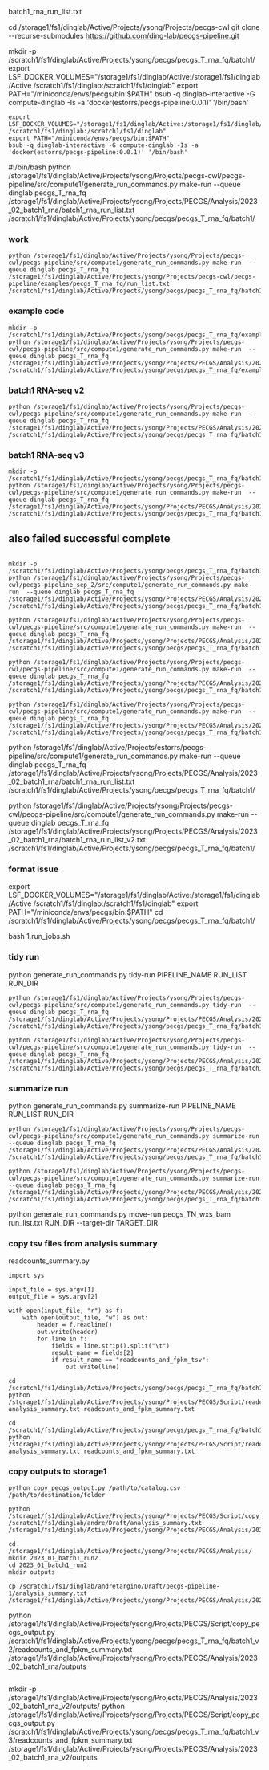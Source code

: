 batch1_rna_run_list.txt

cd /storage1/fs1/dinglab/Active/Projects/ysong/Projects/pecgs-cwl
git clone --recurse-submodules https://github.com/ding-lab/pecgs-pipeline.git



mkdir -p /scratch1/fs1/dinglab/Active/Projects/ysong/pecgs/pecgs_T_rna_fq/batch1/
export LSF_DOCKER_VOLUMES="/storage1/fs1/dinglab/Active:/storage1/fs1/dinglab/Active /scratch1/fs1/dinglab:/scratch1/fs1/dinglab"
export PATH="/miniconda/envs/pecgs/bin:$PATH"
bsub -q dinglab-interactive -G compute-dinglab -Is -a 'docker(estorrs/pecgs-pipeline:0.0.1)' '/bin/bash'
```
export LSF_DOCKER_VOLUMES="/storage1/fs1/dinglab/Active:/storage1/fs1/dinglab/Active /scratch1/fs1/dinglab:/scratch1/fs1/dinglab"
export PATH="/miniconda/envs/pecgs/bin:$PATH"
bsub -q dinglab-interactive -G compute-dinglab -Is -a 'docker(estorrs/pecgs-pipeline:0.0.1)' '/bin/bash'
```

#!/bin/bash
python /storage1/fs1/dinglab/Active/Projects/ysong/Projects/pecgs-cwl/pecgs-pipeline/src/compute1/generate_run_commands.py make-run  --queue dinglab pecgs_T_rna_fq /storage1/fs1/dinglab/Active/Projects/ysong/Projects/PECGS/Analysis/2023_02_batch1_rna/batch1_rna_run_list.txt /scratch1/fs1/dinglab/Active/Projects/ysong/pecgs/pecgs_T_rna_fq/batch1/

### work
```
python /storage1/fs1/dinglab/Active/Projects/ysong/Projects/pecgs-cwl/pecgs-pipeline/src/compute1/generate_run_commands.py make-run  --queue dinglab pecgs_T_rna_fq /storage1/fs1/dinglab/Active/Projects/ysong/Projects/pecgs-cwl/pecgs-pipeline/examples/pecgs_T_rna_fq/run_list.txt /scratch1/fs1/dinglab/Active/Projects/ysong/pecgs/pecgs_T_rna_fq/batch1/
```

### example code
```
mkdir -p /scratch1/fs1/dinglab/Active/Projects/ysong/pecgs/pecgs_T_rna_fq/example/
python /storage1/fs1/dinglab/Active/Projects/ysong/Projects/pecgs-cwl/pecgs-pipeline/src/compute1/generate_run_commands.py make-run  --queue dinglab pecgs_T_rna_fq /storage1/fs1/dinglab/Active/Projects/ysong/Projects/PECGS/Analysis/2023_02_batch1_rna/ex_run_list.txt /scratch1/fs1/dinglab/Active/Projects/ysong/pecgs/pecgs_T_rna_fq/example/
```

### batch1 RNA-seq v2

```
python /storage1/fs1/dinglab/Active/Projects/ysong/Projects/pecgs-cwl/pecgs-pipeline/src/compute1/generate_run_commands.py make-run  --queue dinglab pecgs_T_rna_fq /storage1/fs1/dinglab/Active/Projects/ysong/Projects/PECGS/Analysis/2023_02_batch1_rna/run_list.txt /scratch1/fs1/dinglab/Active/Projects/ysong/pecgs/pecgs_T_rna_fq/batch1_v2/
```

### batch1 RNA-seq v3


```
mkdir -p /scratch1/fs1/dinglab/Active/Projects/ysong/pecgs/pecgs_T_rna_fq/batch1_v3/
python /storage1/fs1/dinglab/Active/Projects/ysong/Projects/pecgs-cwl/pecgs-pipeline/src/compute1/generate_run_commands.py make-run  --queue dinglab pecgs_T_rna_fq /storage1/fs1/dinglab/Active/Projects/ysong/Projects/PECGS/Analysis/2023_02_batch1_rna/batch1_rna_run_list_v6.txt /scratch1/fs1/dinglab/Active/Projects/ysong/pecgs/pecgs_T_rna_fq/batch1_v3/
```

## also failed successful complete

```

mkdir -p /scratch1/fs1/dinglab/Active/Projects/ysong/pecgs/pecgs_T_rna_fq/batch1_v2/
python /storage1/fs1/dinglab/Active/Projects/ysong/Projects/pecgs-cwl/pecgs-pipeline_sep_2/src/compute1/generate_run_commands.py make-run  --queue dinglab pecgs_T_rna_fq /storage1/fs1/dinglab/Active/Projects/ysong/Projects/PECGS/Analysis/2023_02_batch1_rna/ex_run_list_2022.txt /scratch1/fs1/dinglab/Active/Projects/ysong/pecgs/pecgs_T_rna_fq/batch1_v2/

```

```
python /storage1/fs1/dinglab/Active/Projects/ysong/Projects/pecgs-cwl/pecgs-pipeline/src/compute1/generate_run_commands.py make-run  --queue dinglab pecgs_T_rna_fq /storage1/fs1/dinglab/Active/Projects/ysong/Projects/PECGS/Analysis/2023_02_batch1_rna/batch1_rna_run_list.txt  /scratch1/fs1/dinglab/Active/Projects/ysong/pecgs/pecgs_T_rna_fq/batch1/
```

```
python /storage1/fs1/dinglab/Active/Projects/ysong/Projects/pecgs-cwl/pecgs-pipeline/src/compute1/generate_run_commands.py make-run  --queue dinglab pecgs_T_rna_fq /storage1/fs1/dinglab/Active/Projects/ysong/Projects/PECGS/Analysis/2023_02_batch1_rna/run_list.txt  /scratch1/fs1/dinglab/Active/Projects/ysong/pecgs/pecgs_T_rna_fq/batch1/
```

```
python /storage1/fs1/dinglab/Active/Projects/ysong/Projects/pecgs-cwl/pecgs-pipeline/src/compute1/generate_run_commands.py make-run  --queue dinglab pecgs_T_rna_fq /storage1/fs1/dinglab/Active/Projects/ysong/Projects/PECGS/Analysis/2023_02_batch1_rna/run_list.txt  /scratch1/fs1/dinglab/Active/Projects/ysong/pecgs/pecgs_T_rna_fq/batch1/
```


python /storage1/fs1/dinglab/Active/Projects/estorrs/pecgs-pipeline/src/compute1/generate_run_commands.py make-run  --queue dinglab pecgs_T_rna_fq /storage1/fs1/dinglab/Active/Projects/ysong/Projects/PECGS/Analysis/2023_02_batch1_rna/batch1_rna_run_list.txt /scratch1/fs1/dinglab/Active/Projects/ysong/pecgs/pecgs_T_rna_fq/batch1/


python /storage1/fs1/dinglab/Active/Projects/ysong/Projects/pecgs-cwl/pecgs-pipeline/src/compute1/generate_run_commands.py make-run  --queue dinglab pecgs_T_rna_fq /storage1/fs1/dinglab/Active/Projects/ysong/Projects/PECGS/Analysis/2023_02_batch1_rna/batch1_rna_run_list_v2.txt /scratch1/fs1/dinglab/Active/Projects/ysong/pecgs/pecgs_T_rna_fq/batch1/


### format issue
export LSF_DOCKER_VOLUMES="/storage1/fs1/dinglab/Active:/storage1/fs1/dinglab/Active /scratch1/fs1/dinglab:/scratch1/fs1/dinglab"
export PATH="/miniconda/envs/pecgs/bin:$PATH"
cd /scratch1/fs1/dinglab/Active/Projects/ysong/pecgs/pecgs_T_rna_fq/batch1/

bash 1.run_jobs.sh


### tidy run


python generate_run_commands.py tidy-run PIPELINE_NAME RUN_LIST RUN_DIR
```
python /storage1/fs1/dinglab/Active/Projects/ysong/Projects/pecgs-cwl/pecgs-pipeline/src/compute1/generate_run_commands.py tidy-run  --queue dinglab pecgs_T_rna_fq /storage1/fs1/dinglab/Active/Projects/ysong/Projects/PECGS/Analysis/2023_02_batch1_rna/run_list.txt /scratch1/fs1/dinglab/Active/Projects/ysong/pecgs/pecgs_T_rna_fq/batch1_v2/
```

```
python /storage1/fs1/dinglab/Active/Projects/ysong/Projects/pecgs-cwl/pecgs-pipeline/src/compute1/generate_run_commands.py tidy-run  --queue dinglab pecgs_T_rna_fq /storage1/fs1/dinglab/Active/Projects/ysong/Projects/PECGS/Analysis/2023_02_batch1_rna/batch1_rna_run_list_v6.txt  /scratch1/fs1/dinglab/Active/Projects/ysong/pecgs/pecgs_T_rna_fq/batch1_v3/
```

### summarize run
python generate_run_commands.py summarize-run PIPELINE_NAME RUN_LIST RUN_DIR

```
python /storage1/fs1/dinglab/Active/Projects/ysong/Projects/pecgs-cwl/pecgs-pipeline/src/compute1/generate_run_commands.py summarize-run  --queue dinglab pecgs_T_rna_fq /storage1/fs1/dinglab/Active/Projects/ysong/Projects/PECGS/Analysis/2023_02_batch1_rna/run_list.txt /scratch1/fs1/dinglab/Active/Projects/ysong/pecgs/pecgs_T_rna_fq/batch1_v2/
```

```
python /storage1/fs1/dinglab/Active/Projects/ysong/Projects/pecgs-cwl/pecgs-pipeline/src/compute1/generate_run_commands.py summarize-run  --queue dinglab pecgs_T_rna_fq /storage1/fs1/dinglab/Active/Projects/ysong/Projects/PECGS/Analysis/2023_02_batch1_rna/batch1_rna_run_list_v6.txt  /scratch1/fs1/dinglab/Active/Projects/ysong/pecgs/pecgs_T_rna_fq/batch1_v3/
```
python generate_run_commands.py move-run pecgs_TN_wxs_bam run_list.txt RUN_DIR --target-dir TARGET_DIR


### copy tsv files from analysis summary

readcounts_summary.py
```
import sys

input_file = sys.argv[1]
output_file = sys.argv[2]

with open(input_file, "r") as f:
    with open(output_file, "w") as out:
        header = f.readline()
        out.write(header)
        for line in f:
            fields = line.strip().split("\t")
            result_name = fields[2]
            if result_name == "readcounts_and_fpkm_tsv":
                out.write(line)

```

```
cd /scratch1/fs1/dinglab/Active/Projects/ysong/pecgs/pecgs_T_rna_fq/batch1_v3/
python /storage1/fs1/dinglab/Active/Projects/ysong/Projects/PECGS/Script/readcounts_summary.py analysis_summary.txt readcounts_and_fpkm_summary.txt
```

```
cd /scratch1/fs1/dinglab/Active/Projects/ysong/pecgs/pecgs_T_rna_fq/batch1_v2/
python /storage1/fs1/dinglab/Active/Projects/ysong/Projects/PECGS/Script/readcounts_summary.py analysis_summary.txt readcounts_and_fpkm_summary.txt
```

###

### copy outputs to storage1
```
python copy_pecgs_output.py /path/to/catalog.csv /path/to/destination/folder

python /storage1/fs1/dinglab/Active/Projects/ysong/Projects/PECGS/Script/copy_pecgs_output.py /scratch1/fs1/dinglab/andre/Draft/analysis_summary.txt /storage1/fs1/dinglab/Active/Projects/ysong/Projects/PECGS/Analysis/2023_01_batch1/outputs/

cd /storage1/fs1/dinglab/Active/Projects/ysong/Projects/PECGS/Analysis/
mkdir 2023_01_batch1_run2
cd 2023_01_batch1_run2
mkdir outputs

cp /scratch1/fs1/dinglab/andretargino/Draft/pecgs-pipeline-1/analysis_summary.txt /storage1/fs1/dinglab/Active/Projects/ysong/Projects/PECGS/Analysis/2023_01_batch1_run2/

```
python /storage1/fs1/dinglab/Active/Projects/ysong/Projects/PECGS/Script/copy_pecgs_output.py /scratch1/fs1/dinglab/Active/Projects/ysong/pecgs/pecgs_T_rna_fq/batch1_v2/readcounts_and_fpkm_summary.txt /storage1/fs1/dinglab/Active/Projects/ysong/Projects/PECGS/Analysis/2023_02_batch1_rna/outputs
```

```
mkdir -p /storage1/fs1/dinglab/Active/Projects/ysong/Projects/PECGS/Analysis/2023_02_batch1_rna_v2/outputs/
python /storage1/fs1/dinglab/Active/Projects/ysong/Projects/PECGS/Script/copy_pecgs_output.py /scratch1/fs1/dinglab/Active/Projects/ysong/pecgs/pecgs_T_rna_fq/batch1_v3/readcounts_and_fpkm_summary.txt /storage1/fs1/dinglab/Active/Projects/ysong/Projects/PECGS/Analysis/2023_02_batch1_rna_v2/outputs
```

